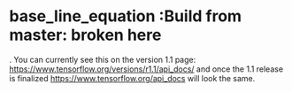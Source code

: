 # base_line_equation :Build from master: broken here
. You can currently see this on the version 1.1 page: https://www.tensorflow.org/versions/r1.1/api_docs/
and once the 1.1 release is finalized https://www.tensorflow.org/api_docs will look the same.
